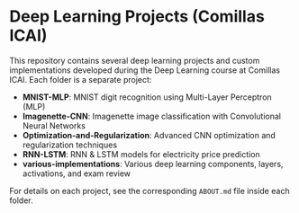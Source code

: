 

# Deep Learning Projects (Comillas ICAI)

This repository contains several deep learning projects and custom implementations developed during the Deep Learning course at Comillas ICAI. Each folder is a separate project:

- **MNIST-MLP**: MNIST digit recognition using Multi-Layer Perceptron (MLP)
- **Imagenette-CNN**: Imagenette image classification with Convolutional Neural Networks
- **Optimization-and-Regularization**: Advanced CNN optimization and regularization techniques
- **RNN-LSTM**: RNN & LSTM models for electricity price prediction
- **various-implementations**: Various deep learning components, layers, activations, and exam review

For details on each project, see the corresponding `ABOUT.md` file inside each folder.
